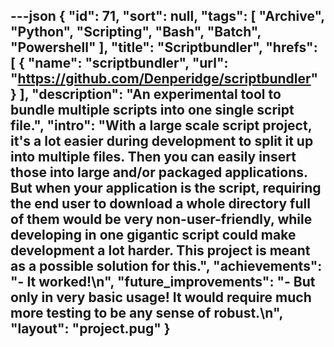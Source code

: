 ---json
{
  "id": 71,
  "sort": null,
  "tags": [
    "Archive",
    "Python",
    "Scripting",
    "Bash",
    "Batch",
    "Powershell"
  ],
  "title": "Scriptbundler",
  "hrefs": [
    {
      "name": "scriptbundler",
      "url": "https://github.com/Denperidge/scriptbundler"
    }
  ],
  "description": "An experimental tool to bundle multiple scripts into one single script file.",
  "intro": "With a large scale script project, it's a lot easier during development to split it up into multiple files. Then you can easily insert those into large and/or packaged applications. But when your application is the script, requiring the end user to download a whole directory full of them would be very non-user-friendly, while developing in one gigantic script could make development a lot harder. This project is meant as a possible solution for this.",
  "achievements": "- It worked!\n",
  "future_improvements": "- But only in very basic usage! It would require much more testing to be any sense of robust.\n",
  "layout": "project.pug"
}
---